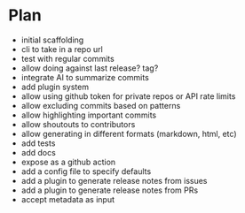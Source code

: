 # Plan
* initial scaffolding
* cli to take in a repo url
* test with regular commits
* allow doing against last release? tag?
* integrate AI to summarize commits
* add plugin system
* allow using github token for private repos or API rate limits
* allow excluding commits based on patterns
* allow highlighting important commits
* allow shoutouts to contributors
* allow generating in different formats (markdown, html, etc)
* add tests
* add docs
* expose as a github action
* add a config file to specify defaults
* add a plugin to generate release notes from issues
* add a plugin to generate release notes from PRs
* accept metadata as input
